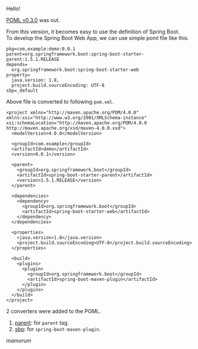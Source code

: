 Hello! 

[POML v0.3.0](https://github.com/mamorum/poml/releases/tag/v0.3.0) was out.

From this version, it becomes easy to use the definition of Spring Boot.  
To develop the Spring Boot Web App, we can use simple poml file like this.

```
pkg=com.example:demo:0.0.1
parent=org.springframework.boot:spring-boot-starter-parent:1.5.1.RELEASE
depends=
  org.springframework.boot:spring-boot-starter-web
property=
  java.version: 1.8,
  project.build.sourceEncoding: UTF-8
sbp=_default
```

Above file is converted to following `pom.xml`.

```
<project xmlns="http://maven.apache.org/POM/4.0.0" xmlns:xsi="http://www.w3.org/2001/XMLSchema-instance" xsi:schemaLocation="http://maven.apache.org/POM/4.0.0 http://maven.apache.org/xsd/maven-4.0.0.xsd">
  <modelVersion>4.0.0</modelVersion>

  <groupId>com.example</groupId>
  <artifactId>demo</artifactId>
  <version>0.0.1</version>

  <parent>
    <groupId>org.springframework.boot</groupId>
    <artifactId>spring-boot-starter-parent</artifactId>
    <version>1.5.1.RELEASE</version>
  </parent>

  <dependencies>
    <dependency>
      <groupId>org.springframework.boot</groupId>
      <artifactId>spring-boot-starter-web</artifactId>
    </dependency>
  </dependencies>

  <properties>
    <java.version>1.8</java.version>
    <project.build.sourceEncoding>UTF-8</project.build.sourceEncoding>
  </properties>

  <build>
    <plugins>
      <plugin>
        <groupId>org.springframework.boot</groupId>
        <artifactId>spring-boot-maven-plugin</artifactId>
      </plugin>
    </plugins>
  </build>
</project>
```

2 converters were added to the POML.

1. [parent](https://github.com/mamorum/poml/wiki/parent): for `parent` tag.
2. [sbp](https://github.com/mamorum/poml/wiki/sbp): for `spring-boot-maven-plugin`.

_mamorum_
